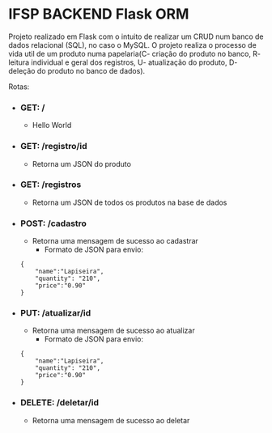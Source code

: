 # IFSP BACKEND Flask ORM

Projeto realizado em Flask com o intuito de realizar um CRUD num banco de dados relacional (SQL), no caso o MySQL. O projeto realiza o processo de vida util de um produto numa papelaria(C- criação do produto no banco, R- leitura individual e geral dos registros, U- atualização do produto, D- deleção do produto no banco de dados).

Rotas:
- ### GET: /
    - Hello World

- ### GET: /registro/id
    - Retorna um JSON do produto

- ### GET: /registros
    - Retorna um JSON de todos os produtos na base de dados

- ### POST: /cadastro
    - Retorna uma mensagem de sucesso ao cadastrar 
        - Formato de JSON para envio:
    ```
    {
        "name":"Lapiseira",
        "quantity": "210",
        "price":"0.90"
    }
    ```

- ### PUT: /atualizar/id
    - Retorna uma mensagem de sucesso ao atualizar 
        - Formato de JSON para envio:
    ```
    {
        "name":"Lapiseira",
        "quantity": "210",
        "price":"0.90"
    }
    ```


- ### DELETE: /deletar/id
    - Retorna uma mensagem de sucesso ao deletar